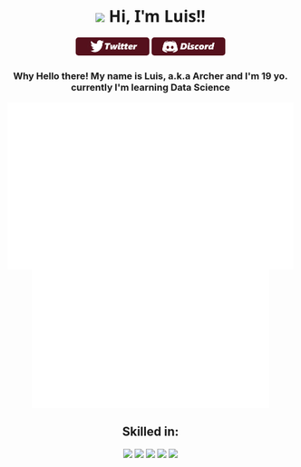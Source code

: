 <h1 align='center' style="font-family:'Segoe UI', Tahoma, Geneva, Verdana, sans-serif; font-weight: 700;"><img src="https://media.giphy.com/media/hvRJCLFzcasrR4ia7z/giphy.gif" width="32px"> Hi, I'm Luis!!</h1>
<p align='center'>
    <a href="https://twitter.com/l_ramos14"><img src="imagens/twitter.png" style="border-radius:5px;" width="130" alt="Twitter"></a>
    <a href="https://pastebin.com/Y0BbhPct"><img src="imagens/discord.png" style="border-radius:5px;" width="130" alt="Twitter"></a>
</p>
<h3 align='center'>Why Hello there! My name is Luis, a.k.a Archer and I'm 19 yo. currently I'm learning Data Science</h3>
<span>
    <p align="center">  
        <img align="center" src="https://raw.githubusercontent.com/LuisRamosOfficial/github-stats/master/generated/overview.svg#gh-dark-mode-only"/>
        <img align="center" width="420px" src="https://raw.githubusercontent.com/LuisRamosOfficial/github-stats/master/generated/languages.svg#gh-dark-mode-only"/>
    </p>
</span>

<h2 align='center'>Skilled in: </h2>
    
<p align='center'>
    <img src="https://img.icons8.com/fluency/48/000000/python.png"/>
    <img src="https://img.icons8.com/color/48/000000/javascript--v2.png"/>
    <img src="https://img.icons8.com/color/48/000000/c-sharp-logo.png"/>
    <img src="https://icon-icons.com/downloadimage.php?id=132160&root=2148/PNG/48/&file=nextjs_icon_132160.png"/>
    <img src="https://img.icons8.com/color/48/000000/typescript.png"/>
</p>
